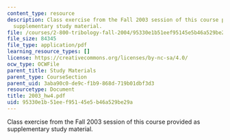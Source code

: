 ```yaml
---
content_type: resource
description: Class exercise from the Fall 2003 session of this course provided as
  supplementary study material.
file: /courses/2-800-tribology-fall-2004/95330e1b51eef95145e5b46a529be29a_2003_hw4.pdf
file_size: 84345
file_type: application/pdf
learning_resource_types: []
license: https://creativecommons.org/licenses/by-nc-sa/4.0/
ocw_type: OCWFile
parent_title: Study Materials
parent_type: CourseSection
parent_uid: 3aba90c0-de9c-f1b9-868d-719b01dbf3d3
resourcetype: Document
title: 2003_hw4.pdf
uid: 95330e1b-51ee-f951-45e5-b46a529be29a
---
```

Class exercise from the Fall 2003 session of this course provided as supplementary study material.